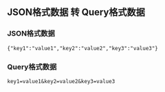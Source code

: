 ## JSON格式数据 转 Query格式数据


### JSON格式数据
```
{"key1":"value1","key2":"value2","key3":"value3"}
```

### Query格式数据
```
key1=value1&key2=value2&key3=value3
```